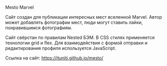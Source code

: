 Mesto Marvel

Сайт создан для публикации интересных мест вселенной Marvel. Автор может добавлять фотографии мест, люди могут ставить лайки, понравившимся фотографиям.

Сайт свёрстан по правилам Nested БЭМ. В CSS стилях применяется технологии grid и flex.
Для взаимодействия с формой отправки и редактирования профиля используется JavaScript.

Ссылка на сайт: https://ituniti.github.io/mesto/
